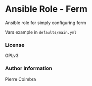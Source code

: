 # Ansible Role - Ferm

Ansible role for simply configuring ferm

Vars example in `defaults/main.yml`

### License

GPLv3

### Author Information

Pierre Coimbra
